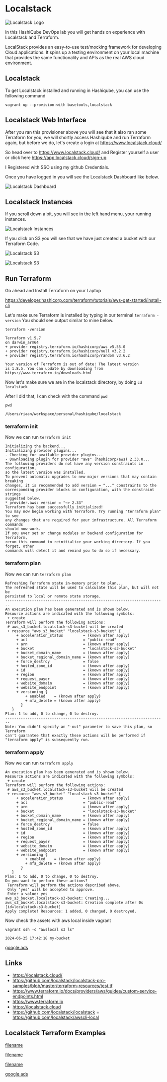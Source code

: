 # Localstack

![Localstack Logo](images/localstack-logo.png?raw=true "Localstack Logo")

In this HashiQube DevOps lab you will get hands on experience with Localstack and Terraform.

LocalStack provides an easy-to-use test/mocking framework for developing Cloud applications. It spins up a testing environment on your local machine that provides the same functionality and APIs as the real AWS cloud environment.

## Localstack

To get Localstack installed and running in Hashiqube, you can use the following command

`vagrant up --provision-with basetools,localstack`

## Localstack Web Interface

After you ran this provisioner above you will see that it also ran some Terraform for you, we will shortly access Hashiqube and run Terraform again, but before we do, let's create a login at https://www.localstack.cloud/

So head over to https://www.localstack.cloud/ and Register yourself a user or click here https://app.localstack.cloud/sign-up

I Registered with SSO using my github Credentials. 

Once you have logged in you will see the Localstack Dashboard like below.

![Localstack Dashboard](images/localstack-dashboard.png?raw=true "Localstack Dashboard")

## Localstack Instances 

If you scroll down a bit, you will see in the left hand menu, your running instances. 

![Localstack Instances](images/localstack-dashboard.png?raw=true "Localstack Instances")

If you click on S3 you will see that we have just created a bucket with our Terraform Code. 

![Localstack S3](images/localstack-instances-click-on-s3.png?raw=true "Localstack S3")

![Localstack S3](images/localstack-instances-my-bucket.png?raw=true "Localstack S3")

## Run Terraform

Go ahead and Install Terraform on your Laptop

https://developer.hashicorp.com/terraform/tutorials/aws-get-started/install-cli 

Let's make sure Terraform is installed by typing in our terminal `terraform -version` You should see output similar to mine below.

`terraform -version`
```
Terraform v1.5.7
on darwin_arm64
+ provider registry.terraform.io/hashicorp/aws v5.55.0
+ provider registry.terraform.io/hashicorp/null v3.2.2
+ provider registry.terraform.io/hashicorp/random v3.6.2

Your version of Terraform is out of date! The latest version
is 1.8.5. You can update by downloading from https://www.terraform.io/downloads.html
```

Now let's make sure we are in the localstack directory, by doing `cd localstack`

After I did that, I can check with the command `pwd`

`pwd`
```
/Users/riaan/workspace/personal/hashiqube/localstack
```

### terraform init

Now we can run `terraform init` 

```log
Initializing the backend...
Initializing provider plugins...
- Checking for available provider plugins...
- Downloading plugin for provider "aws" (hashicorp/aws) 2.33.0...
The following providers do not have any version constraints in configuration,
so the latest version was installed.
To prevent automatic upgrades to new major versions that may contain breaking
changes, it is recommended to add version = "..." constraints to the
corresponding provider blocks in configuration, with the constraint strings
suggested below.
* provider.aws: version = "~> 2.33"
Terraform has been successfully initialized!
You may now begin working with Terraform. Try running "terraform plan" to see
any changes that are required for your infrastructure. All Terraform commands
should now work.
If you ever set or change modules or backend configuration for Terraform,
rerun this command to reinitialize your working directory. If you forget, other
commands will detect it and remind you to do so if necessary.
```

### terraform plan

Now we can run `terraform plan` 

```log
Refreshing Terraform state in-memory prior to plan...
The refreshed state will be used to calculate this plan, but will not be
persisted to local or remote state storage.
------------------------------------------------------------------------
An execution plan has been generated and is shown below.
Resource actions are indicated with the following symbols:
 + create
Terraform will perform the following actions:
 # aws_s3_bucket.localstack-s3-bucket will be created
 + resource "aws_s3_bucket" "localstack-s3-bucket" {
     + acceleration_status         = (known after apply)
     + acl                         = "public-read"
     + arn                         = (known after apply)
     + bucket                      = "localstack-s3-bucket"
     + bucket_domain_name          = (known after apply)
     + bucket_regional_domain_name = (known after apply)
     + force_destroy               = false
     + hosted_zone_id              = (known after apply)
     + id                          = (known after apply)
     + region                      = (known after apply)
     + request_payer               = (known after apply)
     + website_domain              = (known after apply)
     + website_endpoint            = (known after apply)
     + versioning {
         + enabled    = (known after apply)
         + mfa_delete = (known after apply)
       }
   }
Plan: 1 to add, 0 to change, 0 to destroy.
------------------------------------------------------------------------
Note: You didn't specify an "-out" parameter to save this plan, so Terraform
can't guarantee that exactly these actions will be performed if
"terraform apply" is subsequently run.
```

### terraform apply

Now we can run `terraform apply` 

```log
An execution plan has been generated and is shown below.
Resource actions are indicated with the following symbols:
 + create
Terraform will perform the following actions:
 # aws_s3_bucket.localstack-s3-bucket will be created
 + resource "aws_s3_bucket" "localstack-s3-bucket" {
     + acceleration_status         = (known after apply)
     + acl                         = "public-read"
     + arn                         = (known after apply)
     + bucket                      = "localstack-s3-bucket"
     + bucket_domain_name          = (known after apply)
     + bucket_regional_domain_name = (known after apply)
     + force_destroy               = false
     + hosted_zone_id              = (known after apply)
     + id                          = (known after apply)
     + region                      = (known after apply)
     + request_payer               = (known after apply)
     + website_domain              = (known after apply)
     + website_endpoint            = (known after apply)
     + versioning {
         + enabled    = (known after apply)
         + mfa_delete = (known after apply)
       }
   }
Plan: 1 to add, 0 to change, 0 to destroy.
Do you want to perform these actions?
 Terraform will perform the actions described above.
 Only 'yes' will be accepted to approve.
 Enter a value: yes
aws_s3_bucket.localstack-s3-bucket: Creating...
aws_s3_bucket.localstack-s3-bucket: Creation complete after 0s [id=localstack-s3-bucket]
Apply complete! Resources: 1 added, 0 changed, 0 destroyed.
```

Now check the assets with aws local inside vagrant

`vagrant ssh -c "awslocal s3 ls"`
```
2024-06-25 17:42:18 my-bucket
```

[google ads](../googleads.html ':include :type=iframe width=100% height=300px')

## Links

- https://localstack.cloud/
- https://github.com/localstack/localstack-pro-samples/blob/master/terraform-resources/test.tf
- https://www.terraform.io/docs/providers/aws/guides/custom-service-endpoints.html
- https://www.terraform.io
- https://localstack.cloud
- https://github.com/localstack/localstack
= https://github.com/localstack/awscli-local

## Localstack Terraform Examples

[filename](variables.tf ':include :type=code hcl')

[filename](main.tf ':include :type=code hcl')

[filename](outputs.tf ':include :type=code hcl')

[google ads](../googleads.html ':include :type=iframe width=100% height=300px')